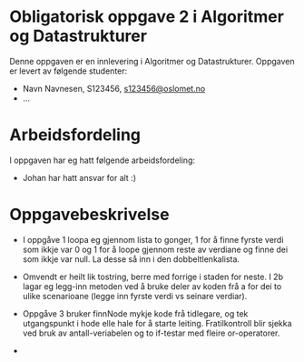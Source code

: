 # Obligatorisk oppgave 2 i Algoritmer og Datastrukturer

Denne oppgaven er en innlevering i Algoritmer og Datastrukturer. 
Oppgaven er levert av følgende studenter:
* Navn Navnesen, S123456, s123456@oslomet.no
* ...

# Arbeidsfordeling

I oppgaven har eg hatt følgende arbeidsfordeling:
* Johan har hatt ansvar for alt :)

# Oppgavebeskrivelse

* I oppgåve 1 loopa eg gjennom lista to gonger, 1 for å finne fyrste verdi som ikkje var 0 og 1 for å loope gjennom reste av
verdiane og finne dei som ikkje var null. La desse så inn i den dobbeltlenkalista.

* Omvendt er heilt lik tostring, berre med forrige i staden for neste.
I 2b lagar eg legg-inn metoden ved å bruke deler av koden frå a for dei to ulike scenarioane (legge inn fyrste verdi vs seinare verdiar).

* Oppgåve 3 bruker finnNode mykje kode frå tidlegare, og tek utgangspunkt i hode elle hale for å starte leiting. Fratilkontroll 
blir sjekka ved bruk av antall-veriabelen og to if-testar med fleire or-operatorer.

* 